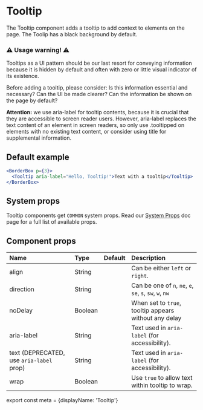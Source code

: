 # Tooltip

The Tooltip component adds a tooltip to add context to elements on the page. The Toolip has a black background by default.

### ⚠️ Usage warning! ⚠️
Tooltips as a UI pattern should be our last resort for conveying information because it is hidden by default and often with zero or little visual indicator of its existence.

Before adding a tooltip, please consider: Is this information essential and necessary? Can the UI be made clearer? Can the information be shown on the page by default?

**Attention:** we use aria-label for tooltip contents, because it is crucial that they are accessible to screen reader users. However, aria-label replaces the text content of an element in screen readers, so only use .tooltipped on elements with no existing text content, or consider using title for supplemental information.



## Default example

```.jsx
<BorderBox p={3}>
  <Tooltip aria-label="Hello, Tooltip!">Text with a tooltip</Tooltip>
</BorderBox>
```

## System props

Tooltip components get `COMMON` system props. Read our [System Props](/components/docs/system-props) doc page for a full list of available props.

## Component props

| Name | Type | Default | Description |
| :- | :- | :-: | :- |
| align | String | | Can be either `left` or `right`.|
| direction | String | | Can be one of `n`, `ne`, `e`, `se`, `s`, `sw`, `w`, `nw` | Sets where the tooltip renders in relation to the target. |
| noDelay | Boolean | | When set to `true`, tooltip appears without any delay |
| aria-label | String | | Text used in `aria-label` (for accessibility).
| text (DEPRECATED, use `aria-label` prop) | String | | Text used in `aria-label` (for accessibility).
| wrap | Boolean | | Use `true` to allow text within tooltip to wrap.


export const meta = {displayName: 'Tooltip'}
